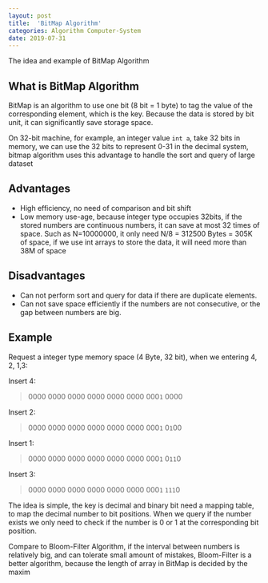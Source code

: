 ```yaml
---
layout: post
title:  'BitMap Algorithm'
categories: Algorithm Computer-System
date: 2019-07-31
---
```


The idea and example of BitMap Algorithm

## What is BitMap Algorithm

BitMap is an algorithm to use one bit (8 bit = 1 byte) to tag the value of the corresponding element, which is the key. Because the data is stored by bit unit, it can significantly save storage space.

On 32-bit machine, for example, an integer value `int a`, take 32 bits in memory,  we can use the 32 bits to represent 0-31 in the decimal system, bitmap algorithm uses this advantage to handle the sort and query of large dataset

## Advantages

* High efficiency, no need of comparison and bit shift
* Low memory use-age, because integer type occupies 32bits, if the stored numbers are continuous numbers, it can save at most 32 times of space. Such as N=10000000, it only need N/8 = 312500 Bytes = 305K of space, if we use int arrays to store the data, it will need more than 38M of space

## Disadvantages

* Can not perform sort and query for data if there are duplicate elements.
* Can not save space efficiently if the numbers are not consecutive, or the gap between numbers are big.

## Example

Request a integer type memory space (4 Byte, 32 bit), when we entering 4, 2, 1,3:

Insert 4:

> 0000 0000 0000 0000 0000 0000 000`1` 0000

Insert 2:

> 0000 0000 0000 0000 0000 0000 000`1` 0`1`00

Insert 1:

> 0000 0000 0000 0000 0000 0000 000`1` 0`11`0

Insert 3:

> 0000 0000 0000 0000 0000 0000 000`1` `111`0

The idea is simple, the key is decimal and binary bit need a mapping table, to map the decimal number to bit positions. When we query if the number exists we only need to check if the number is 0 or 1 at the corresponding bit position.

Compare to Bloom-Filter Algorithm, if the interval between numbers is relatively big, and can tolerate small amount of mistakes, Bloom-Filter is a better algorithm, because the length of array in BitMap is decided by the maxim
